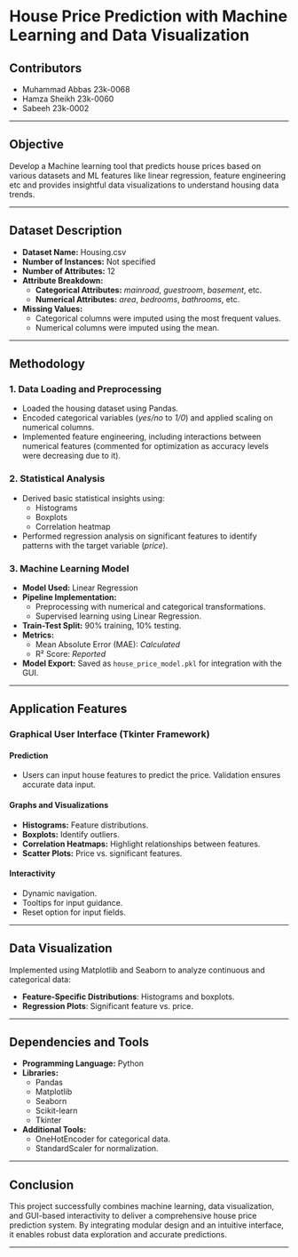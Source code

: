 # House Price Prediction with Machine Learning and Data Visualization

## Contributors
- Muhammad Abbas 23k-0068
- Hamza Sheikh 23k-0060
- Sabeeh 23k-0002

---

## Objective
Develop a Machine learning tool that predicts house prices based on various datasets and ML features like linear regression, feature engineering etc and provides insightful data visualizations to understand housing data trends.

---

## Dataset Description
- **Dataset Name:** Housing.csv  
- **Number of Instances:** Not specified  
- **Number of Attributes:** 12  
- **Attribute Breakdown:**
  - **Categorical Attributes:** *mainroad*, *guestroom*, *basement*, etc.
  - **Numerical Attributes:** *area*, *bedrooms*, *bathrooms*, etc.
- **Missing Values:**
  - Categorical columns were imputed using the most frequent values.  
  - Numerical columns were imputed using the mean.

---

## Methodology

### 1. Data Loading and Preprocessing
- Loaded the housing dataset using Pandas.
- Encoded categorical variables (*yes/no* to *1/0*) and applied scaling on numerical columns.
- Implemented feature engineering, including interactions between numerical features (commented for optimization as accuracy levels were decreasing due to it).

### 2. Statistical Analysis
- Derived basic statistical insights using:
  - Histograms
  - Boxplots
  - Correlation heatmap  
- Performed regression analysis on significant features to identify patterns with the target variable (*price*).

### 3. Machine Learning Model
- **Model Used:** Linear Regression  
- **Pipeline Implementation:**
  - Preprocessing with numerical and categorical transformations.
  - Supervised learning using Linear Regression.  
- **Train-Test Split:** 90% training, 10% testing.  
- **Metrics:**
  - Mean Absolute Error (MAE): *Calculated*  
  - R² Score: *Reported*  
- **Model Export:** Saved as `house_price_model.pkl` for integration with the GUI.

---

## Application Features

### Graphical User Interface (Tkinter Framework)
#### Prediction
- Users can input house features to predict the price. Validation ensures accurate data input.

#### Graphs and Visualizations
- **Histograms:** Feature distributions.  
- **Boxplots:** Identify outliers.  
- **Correlation Heatmaps:** Highlight relationships between features.  
- **Scatter Plots:** Price vs. significant features.

#### Interactivity
- Dynamic navigation.
- Tooltips for input guidance.
- Reset option for input fields.

---

## Data Visualization
Implemented using Matplotlib and Seaborn to analyze continuous and categorical data:
- **Feature-Specific Distributions**: Histograms and boxplots.  
- **Regression Plots**: Significant feature vs. price.

---

## Dependencies and Tools
- **Programming Language:** Python  
- **Libraries:**
  - Pandas  
  - Matplotlib  
  - Seaborn  
  - Scikit-learn  
  - Tkinter  
- **Additional Tools:**
  - OneHotEncoder for categorical data.  
  - StandardScaler for normalization.  

---

## Conclusion
This project successfully combines machine learning, data visualization, and GUI-based interactivity to deliver a comprehensive house price prediction system. By integrating modular design and an intuitive interface, it enables robust data exploration and accurate predictions.

---


